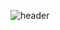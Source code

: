 

![header](https://capsule-render.vercel.app/api?type=waving&color=gradient&height=300&section=header&text=Sunho%20Lee&fontSize=90&animation=twinkling)

<!--
**sunhoh/sunhoh** is a ✨ _special_ ✨ repository because its `README.md` (this file) appears on your GitHub profile.

Here are some ideas to get you started:

- 🔭 I’m currently working on ...
- 🌱 I’m currently learning ...
- 👯 I’m looking to collaborate on ...
- 🤔 I’m looking for help with ...
- 💬 Ask me about ...
- 📫 How to reach me: ...
- 😄 Pronouns: ...
- ⚡ Fun fact: ...
-->
